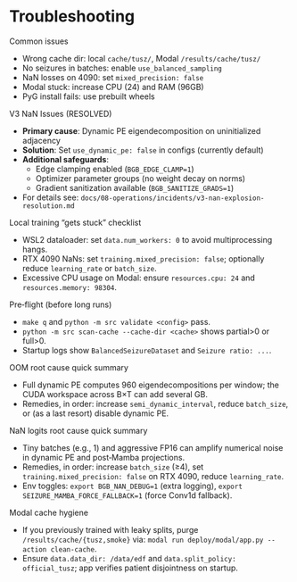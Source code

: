 # Troubleshooting

Common issues

- Wrong cache dir: local `cache/tusz/`, Modal `/results/cache/tusz/`
- No seizures in batches: enable `use_balanced_sampling`
- NaN losses on 4090: set `mixed_precision: false`
- Modal stuck: increase CPU (24) and RAM (96GB)
- PyG install fails: use prebuilt wheels

V3 NaN Issues (RESOLVED)

- **Primary cause**: Dynamic PE eigendecomposition on uninitialized adjacency
- **Solution**: Set `use_dynamic_pe: false` in configs (currently default)
- **Additional safeguards**:
  - Edge clamping enabled (`BGB_EDGE_CLAMP=1`)
  - Optimizer parameter groups (no weight decay on norms)
  - Gradient sanitization available (`BGB_SANITIZE_GRADS=1`)
- For details see: `docs/08-operations/incidents/v3-nan-explosion-resolution.md`

Local training “gets stuck” checklist

- WSL2 dataloader: set `data.num_workers: 0` to avoid multiprocessing hangs.
- RTX 4090 NaNs: set `training.mixed_precision: false`; optionally reduce `learning_rate` or `batch_size`.
- Excessive CPU usage on Modal: ensure `resources.cpu: 24` and `resources.memory: 98304`.

Pre‑flight (before long runs)

- `make q` and `python -m src validate <config>` pass.
- `python -m src scan-cache --cache-dir <cache>` shows partial>0 or full>0.
- Startup logs show `BalancedSeizureDataset` and `Seizure ratio: ...`.

OOM root cause quick summary

- Full dynamic PE computes 960 eigendecompositions per window; the CUDA workspace across B×T can add several GB.
- Remedies, in order: increase `semi_dynamic_interval`, reduce `batch_size`, or (as a last resort) disable dynamic PE.

NaN logits root cause quick summary

- Tiny batches (e.g., 1) and aggressive FP16 can amplify numerical noise in dynamic PE and post‑Mamba projections.
- Remedies, in order: increase `batch_size` (≥4), set `training.mixed_precision: false` on RTX 4090, reduce `learning_rate`.
- Env toggles: `export BGB_NAN_DEBUG=1` (extra logging), `export SEIZURE_MAMBA_FORCE_FALLBACK=1` (force Conv1d fallback).

Modal cache hygiene

- If you previously trained with leaky splits, purge `/results/cache/{tusz,smoke}` via: `modal run deploy/modal/app.py --action clean-cache`.
- Ensure `data.data_dir: /data/edf` and `data.split_policy: official_tusz`; app verifies patient disjointness on startup.
